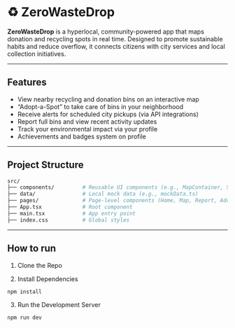 # ♻ ZeroWasteDrop

**ZeroWasteDrop** is a hyperlocal, community-powered app that maps donation and recycling spots in real time. 
Designed to promote sustainable habits and reduce overflow, it connects citizens with city services and local collection initiatives.

---

## Features

- View nearby recycling and donation bins on an interactive map
- “Adopt-a-Spot” to take care of bins in your neighborhood
- Receive alerts for scheduled city pickups (via API integrations)
- Report full bins and view recent activity updates
- Track your environmental impact via your profile
- Achievements and badges system on profile

---

## Project Structure

```bash
src/
├── components/         # Reusable UI components (e.g., MapContainer, SpotCard)
├── data/               # Local mock data (e.g., mockData.ts)
├── pages/              # Page-level components (Home, Map, Report, AdoptSpot, etc.)
├── App.tsx             # Root component
├── main.tsx            # App entry point
├── index.css           # Global styles
```
---

## How to run

1. Clone the Repo
  
2. Install Dependencies
```bash
npm install
```
3. Run the Development Server
```bash
npm run dev
```
